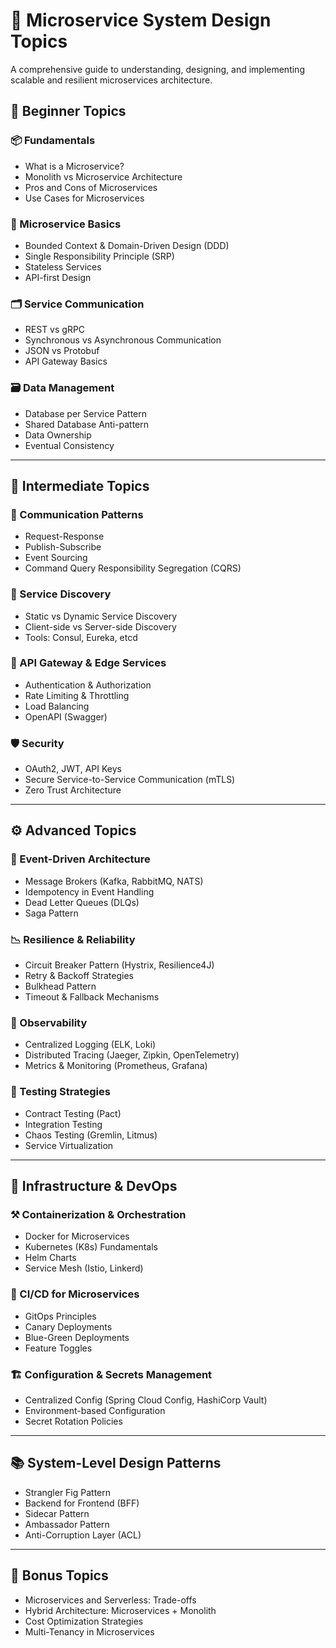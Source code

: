 # 🧩 Microservice System Design Topics

A comprehensive guide to understanding, designing, and implementing scalable and resilient microservices architecture.

## 📘 Beginner Topics

### 📦 Fundamentals

- What is a Microservice?
- Monolith vs Microservice Architecture
- Pros and Cons of Microservices
- Use Cases for Microservices

### 🧱 Microservice Basics

- Bounded Context & Domain-Driven Design (DDD)
- Single Responsibility Principle (SRP)
- Stateless Services
- API-first Design

### 🗂️ Service Communication

- REST vs gRPC
- Synchronous vs Asynchronous Communication
- JSON vs Protobuf
- API Gateway Basics

### 🗃️ Data Management

- Database per Service Pattern
- Shared Database Anti-pattern
- Data Ownership
- Eventual Consistency

---

## 🚀 Intermediate Topics

### 🔄 Communication Patterns

- Request-Response
- Publish-Subscribe
- Event Sourcing
- Command Query Responsibility Segregation (CQRS)

### 🧠 Service Discovery

- Static vs Dynamic Service Discovery
- Client-side vs Server-side Discovery
- Tools: Consul, Eureka, etcd

### 🚦 API Gateway & Edge Services

- Authentication & Authorization
- Rate Limiting & Throttling
- Load Balancing
- OpenAPI (Swagger)

### 🛡️ Security

- OAuth2, JWT, API Keys
- Secure Service-to-Service Communication (mTLS)
- Zero Trust Architecture

---

## ⚙️ Advanced Topics

### 🧵 Event-Driven Architecture

- Message Brokers (Kafka, RabbitMQ, NATS)
- Idempotency in Event Handling
- Dead Letter Queues (DLQs)
- Saga Pattern

### 📉 Resilience & Reliability

- Circuit Breaker Pattern (Hystrix, Resilience4J)
- Retry & Backoff Strategies
- Bulkhead Pattern
- Timeout & Fallback Mechanisms

### 📏 Observability

- Centralized Logging (ELK, Loki)
- Distributed Tracing (Jaeger, Zipkin, OpenTelemetry)
- Metrics & Monitoring (Prometheus, Grafana)

### 🧪 Testing Strategies

- Contract Testing (Pact)
- Integration Testing
- Chaos Testing (Gremlin, Litmus)
- Service Virtualization

---

## 🧰 Infrastructure & DevOps

### ⚒️ Containerization & Orchestration

- Docker for Microservices
- Kubernetes (K8s) Fundamentals
- Helm Charts
- Service Mesh (Istio, Linkerd)

### 🔁 CI/CD for Microservices

- GitOps Principles
- Canary Deployments
- Blue-Green Deployments
- Feature Toggles

### 🏗️ Configuration & Secrets Management

- Centralized Config (Spring Cloud Config, HashiCorp Vault)
- Environment-based Configuration
- Secret Rotation Policies

---

## 📚 System-Level Design Patterns

- Strangler Fig Pattern
- Backend for Frontend (BFF)
- Sidecar Pattern
- Ambassador Pattern
- Anti-Corruption Layer (ACL)

---

## 🧠 Bonus Topics

- Microservices and Serverless: Trade-offs
- Hybrid Architecture: Microservices + Monolith
- Cost Optimization Strategies
- Multi-Tenancy in Microservices
